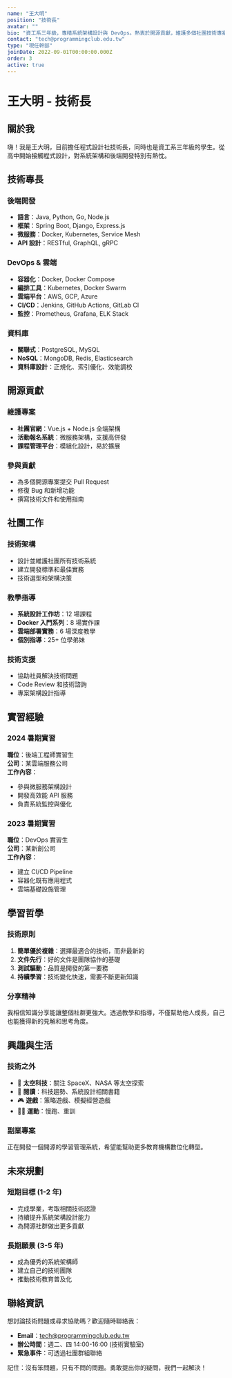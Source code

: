 ```yaml
---
name: "王大明"
position: "技術長"
avatar: ""
bio: "資工系三年級，專精系統架構設計與 DevOps。熱衷於開源貢獻，維護多個社團技術專案。擅長後端開發與雲端部署。"
contact: "tech@programmingclub.edu.tw"
type: "現任幹部"
joinDate: 2022-09-01T00:00:00.000Z
order: 3
active: true
---
```


# 王大明 - 技術長

## 關於我

嗨！我是王大明，目前擔任程式設計社技術長，同時也是資工系三年級的學生。從高中開始接觸程式設計，對系統架構和後端開發特別有熱忱。

## 技術專長

### 後端開發
- **語言**：Java, Python, Go, Node.js
- **框架**：Spring Boot, Django, Express.js
- **微服務**：Docker, Kubernetes, Service Mesh
- **API 設計**：RESTful, GraphQL, gRPC

### DevOps & 雲端
- **容器化**：Docker, Docker Compose
- **編排工具**：Kubernetes, Docker Swarm
- **雲端平台**：AWS, GCP, Azure
- **CI/CD**：Jenkins, GitHub Actions, GitLab CI
- **監控**：Prometheus, Grafana, ELK Stack

### 資料庫
- **關聯式**：PostgreSQL, MySQL
- **NoSQL**：MongoDB, Redis, Elasticsearch
- **資料庫設計**：正規化、索引優化、效能調校

## 開源貢獻

### 維護專案
- **社團官網**：Vue.js + Node.js 全端架構
- **活動報名系統**：微服務架構，支援高併發
- **課程管理平台**：模組化設計，易於擴展

### 參與貢獻
- 為多個開源專案提交 Pull Request
- 修復 Bug 和新增功能
- 撰寫技術文件和使用指南

## 社團工作

### 技術架構
- 設計並維護社團所有技術系統
- 建立開發標準和最佳實務
- 技術選型和架構決策

### 教學指導
- **系統設計工作坊**：12 場課程
- **Docker 入門系列**：8 場實作課
- **雲端部署實務**：6 場深度教學
- **個別指導**：25+ 位學弟妹

### 技術支援
- 協助社員解決技術問題
- Code Review 和技術諮詢
- 專案架構設計指導

## 實習經驗

### 2024 暑期實習
**職位**：後端工程師實習生  
**公司**：某雲端服務公司  
**工作內容**：
- 參與微服務架構設計
- 開發高效能 API 服務
- 負責系統監控與優化

### 2023 暑期實習
**職位**：DevOps 實習生  
**公司**：某新創公司  
**工作內容**：
- 建立 CI/CD Pipeline
- 容器化既有應用程式
- 雲端基礎設施管理

## 學習哲學

### 技術原則
1. **簡單優於複雜**：選擇最適合的技術，而非最新的
2. **文件先行**：好的文件是團隊協作的基礎
3. **測試驅動**：品質是開發的第一要務
4. **持續學習**：技術變化快速，需要不斷更新知識

### 分享精神
我相信知識分享能讓整個社群更強大。透過教學和指導，不僅幫助他人成長，自己也能獲得新的見解和思考角度。

## 興趣與生活

### 技術之外
- 🚀 **太空科技**：關注 SpaceX、NASA 等太空探索
- 📖 **閱讀**：科技趨勢、系統設計相關書籍
- 🎮 **遊戲**：策略遊戲、模擬經營遊戲
- 🏃‍♂️ **運動**：慢跑、重訓

### 副業專案
正在開發一個開源的學習管理系統，希望能幫助更多教育機構數位化轉型。

## 未來規劃

### 短期目標 (1-2 年)
- 完成學業，考取相關技術認證
- 持續提升系統架構設計能力
- 為開源社群做出更多貢獻

### 長期願景 (3-5 年)
- 成為優秀的系統架構師
- 建立自己的技術團隊
- 推動技術教育普及化

## 聯絡資訊

想討論技術問題或尋求協助嗎？歡迎隨時聯絡我：

- **Email**：tech@programmingclub.edu.tw
- **辦公時間**：週二、四 14:00-16:00 (技術實驗室)
- **緊急事件**：可透過社團群組聯絡

記住：沒有笨問題，只有不問的問題。勇敢提出你的疑問，我們一起解決！